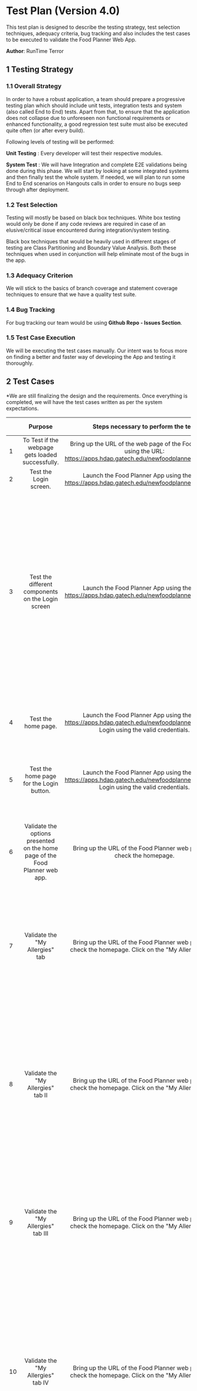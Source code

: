 # Test Plan (Version 4.0)

This test plan is designed to describe the testing strategy, test selection techniques, adequacy criteria, bug tracking and also includes the test cases to be executed to validate the Food Planner Web App.

**Author**: RunTime Terror

## 1 Testing Strategy

### 1.1 Overall Strategy

In order to have a robust application, a team should prepare a progressive testing plan which should include unit tests, integration tests and system (also called End to End) tests. Apart from that, to ensure that the application does not collapse due to unforeseen non functional requirements or enhanced functionality, a good regression test suite must also be executed quite often (or after every build).

Following levels of testing will be performed:

**Unit Testing** : Every developer will test their respective modules.

**System Test** : We will have Integration and complete E2E validations being done during this phase. We will start by looking at some integrated systems and then finally test the whole system. If needed, we will plan to run some End to End scenarios on Hangouts calls in order to ensure no bugs seep through after deployment. 

### 1.2 Test Selection

Testing will mostly be based on black box techniques. White box testing would only be done if any code reviews are required in case of an elusive/critical issue encountered during integration/system testing.

Black box techniques that would be heavily used in different stages of testing are Class Partitioning and Boundary Value Analysis. Both these techniques when used in conjunction will help eliminate most of the bugs in the app.

### 1.3 Adequacy Criterion

We will stick to the basics of branch coverage and statement coverage techniques to ensure that we have a quality test suite.  

### 1.4 Bug Tracking

For bug tracking our team would be using **Github Repo - Issues Section**.  

### 1.5 Test Case Execution

We will be executing the test cases manually. Our intent was to focus more on finding a better and faster way of developing the App and testing it thoroughly. 

## 2 Test Cases
*We are still finalizing the design and the requirements. Once everything is completed, we will have the test cases written as per the system expectations.



| |Purpose |Steps necessary to perform the test|Expected result|Actual result|Pass/Fail|
|---|:-:|:-:|:-:|:-:|:-:|
| 1 |To Test if the webpage gets loaded successfully. |Bring up the URL of the web page of the Food Planner using the URL:  https://apps.hdap.gatech.edu/newfoodplanner2frontend/.|The web page should load successfully.|It loads successfully.|Pass|
| 2 |Test the Login screen. |Launch the Food Planner App using the URL:    https://apps.hdap.gatech.edu/newfoodplanner2frontend/.|Login screen should appear.|Login screen is displayed.|Pass|
|3|      Test the different components on the Login screen       | Launch the Food Planner App using the URL:    https://apps.hdap.gatech.edu/newfoodplanner2frontend/. | There should be a header saying "My Food Planner" in bold text and dark blue color. There should be a "username" text field. There should be a "Password" text field. Below the text fields there should be a "LOGIN" button. There should be a "Sign Up" button for new users. |              All the components are displayed.               | Pass |
|4|                     Test the home page.                      | Launch the Food Planner App using the URL:    https://apps.hdap.gatech.edu/newfoodplanner2frontend/. Login using the valid credentials. | At the top left corner a welcome message should be displayed for the current user. |                    Message is displayed.                     | Pass |
|5|           Test the home page for the Login button.           | Launch the Food Planner App using the URL:    https://apps.hdap.gatech.edu/newfoodplanner2frontend/. Login using the valid credentials. | At the top right corner, there should be an option to go back to the Login screen. |                  Login button is displayed.                  | Pass |
| 6 | Validate the options presented on the home page of the Food Planner web app. | Bring up the URL of the Food Planner web page and check the homepage. | Home Page should display "My Allergies", "My Ingredients" and "Recipe Lookup" options on the left side of the home page. | Looks good. | Pass |
| 7 | Validate the "My Allergies" tab | Bring up the URL of the Food Planner web page and check the   homepage. Click on the "My Allergies" Tab. | When the user clicks on the "My Allergies" tab there should be a "My Allergies" header displayed on the Right side of the page. | The required tab is there. | Pass |
| 8 | Validate the "My Allergies" tab II | Bring up the URL of the Food Planner web page and check the   homepage. Click on the "My Allergies" Tab. | When the user clicks on the "My Allergies" tab there should be a "My Allergies" header displayed on the Right side of the page. Below the Header there should be a text field/drop down list where the user should be able to enter their existing Allergies. | User can either use the drop down to look for the allergies or can start to type in the text field which would lead the drop down to display matching options. | Pass |
| 9 | Validate the "My Allergies" tab III | Bring up the URL of the Food Planner web page and check the   homepage. Click on the "My Allergies" Tab. | Once the user enters their existing condition in the text field , they should be able to see the condition being added to the list below the text field. | Looks good | Pass |
| 10 | Validate the "My Allergies" tab IV | Bring up the URL of the Food Planner web page and check the   homepage. Click on the "My Allergies" Tab. | Once the user enters their existing condition in the text field and hit the search button, they should be able to see the condition being added to the list below the text field. As the user keeps on adding the Allergies, the list below the text field should keep on adding that condition to the display list. | Looks good | Pass |
| 11 | Validate the "My Allergies" tab IV | Bring up the URL of the Food Planner web page and check the   homepage. Click on the "My Allergies" Tab. | User should be able to remove a condition from the list by simply clicking on the "X" button next to each condition. | Looks good | Pass |
| 12 | Validate the "My Ingredients" tab I | Bring up the URL of the Food Planner web page and check the   homepage. | "My Ingredients" tab should be displayed on the left side below the "My Allergies". | Looks good | Pass |
| 13 | Validate the "My Ingredients" tab II | Bring up the URL of the Food Planner web page and check the   homepage. Click on the "My Ingredients" Tab. | When the user clicks on the "My Ingredients" tab there should be a "My Ingredients" header displayed on the Right side of the page. Below the Header there should be a text field where the user should be able to enter ingredients. | Works fine | Pass |
| 14 | Validate the "My Ingredients" tab III | Bring up the URL of the Food Planner web page and check the   homepage. Click on the "My Ingredients" Tab. | As soon as the user starts typing in the search Ingredients text box, matching list of ingredients should start appearing and the user should be able to select one of those. | Works fine | Pass |
| 15 | Validate the "My Ingredients" tab III | Bring up the URL of the Food Planner web page and check the   homepage. Click on the "My Ingredients" Tab. | As the user keeps on searching and selecting the ingredients, the ingredients should start displaying below the text field. | Works fine | Pass |
| 16 | Validate the "My Ingredients" tab IV | Bring up the URL of the Food Planner web page and check the   homepage. Click on the "My Ingredients" Tab. | User should be able to remove the ingredients from the selection by clicking on the "X" next to every ingredient name in the list of selected ingredients. | Looks good | Pass |
| 17 | Validate the "Recipe Lookup" tab I | Bring up the URL of the Food Planner web page and check the   homepage. | "Recipe Lookup" tab should be displayed on the left side below the "My Ingredients". | Looks good | Pass |
| 18 | Validate the "Recipe Lookup" tab II | Bring up the URL of the Food Planner web page and check the   homepage. Click on the "Recipe Lookup" button. | Once the user clicks on the button, "Recipe Lookup" header should be displayed on the right side of the page. | Looks good. Header is displayed. | Pass |
| 19 | Validate the "Recipe Lookup" tab III | Bring up the URL of the Food Planner web page and check the   homepage. Click on the "Recipe Lookup" button. | Below the "Recipe Lookup" header, there should be a sub header "Cuisine" displayed. Next to this sub header there should be a drop down list with different cuisines listed. | Works fine | Pass |
| 20 | Validate the "Recipe Lookup" tab IV | Bring up the URL of the Food Planner web page and check the   homepage. Click on the "Recipe Lookup" button. | Next to the cuisines drop down list there should be 2 check box fields called "Filter by my Allergies" and "Filter by my ingredients". | Looks good | Pass |
| 21 | Validate the "Recipe Lookup" tab V | Bring up the URL of the Food Planner web page and check the   homepage. Click on the "Recipe Lookup" button. | Below the Cuisine drop down list there should be a text field where the user can enter the names of specific recipes and search them accordingly. | Works fine. | Pass |
| 22 | Validate the "Recipe Lookup" tab VI | Bring up the URL of the Food Planner web page and check the   homepage. Click on the "Recipe Lookup" button. | Once the user enables either/both the check boxes, the system should filter the recipes based on the user selected check box. | Looks good. | Pass |
| 23 | Validate the performance of the Food planner app. | Bring up the URL of the Food Planner web page and check the   homepage. | The web app should respond fairly fast and there should not be any delays after user selection of any buttons or after any user searches. | App is quite responsive. | Pass |
| 24 | Validate the "Recipe Lookup" tab VI | Bring up the URL of the Food Planner web page and check the   homepage. Click on the "Recipe Lookup" button. | The App should be able to display records based on the filter selection. User can select both the filters or can select either of them; the app should be able to display the recipes based on the filter selection. | This works fine. | Pass |
| 25 | Validate the "Recipe Lookup" tab VI | Bring up the URL of the Food Planner web page and check the   homepage. Click on the "Recipe Lookup" button. | User should be able to type in the recipe and search for it. | Looks good. | Pass |
| 26 | Validate the "Recipe Lookup" tab VI | Bring up the URL of the Food Planner web page and check the   homepage. Click on the "Recipe Lookup" button. | Based on the filters for ingredients, allergies and cuisine, if there are no recipes found an error message should be displayed. | App is displaying the below message - "**No results! Try refining your search criteria.**" | Pass |
| 26 | Validate the New user sign up functionality. | Launch the Food planner front end URL and click on the Sign Up button. | User should be able to see the Sign up page. | Works fine. | Pass |
| 27 | Validate the components on the Sign up page. | Launch the Food planner front end URL and click on the Sign Up button. | On the Sign up page user should be able to see "First Name", "Last Name", "Username", "Password" and "Email" text fields. | Works fine. | Pass |
| 28 | Validate the login functionality for existing users. | Launch the Food planner front end URL and click on the Sign Up button. | Once the user has created an account by signing up, the App should let the user sign in using the username and password. | Sign in process looks good. | Pass |
| 29 | Validate the user details on the home page of Food Planner App. | Launch the Food planner front end URL and Sign in as an existing user. | On the home page, user should be able to see the welcome message at the top left corner including the first and the last name of the user. | Welcome message looks good. | Pass |
| 30 |         |                                     |                 |               |           |
|      |         |                                     |                 |               |           |
|      |         |                                     |                 |               |           |
|      |         |                                     |                 |               |           |
|      |         |                                     |                 |               |           |
|      |         |                                     |                 |               |           |
|      |         |                                     |                 |               |           |
|      |         |                                     |                 |               |           |
